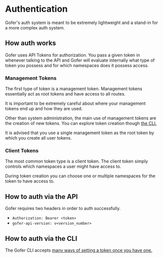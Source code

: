 # Authentication

Gofer's auth system is meant to be extremely lightweight and a stand-in for a more complex auth system.

## How auth works

Gofer uses API Tokens for authorization. You pass a given token in whenever talking to the API and Gofer will evaluate
internally what type of token you possess and for which namespaces does it possess access.

### Management Tokens

The first type of token is a management token. Management tokens essentially act as root tokens and have access to all routes.

It is important to be extremely careful about where your management tokens end up and how they are used.

Other than system administration, the main use of management tokens are the creation of new tokens.
You can explore token creation though [the CLI.](../../cli/index.html)

It is advised that you use a single management token as the root token by which you create all user tokens.

### Client Tokens

The most common token type is a client token. The client token simply controls which namespaces a user might have access to.

During token creation you can choose one or multiple namespaces for the token to have access to.

## How to auth via the API

Gofer requires two headers in order to auth successfully.

- `Authorization: Bearer <token>`
- `gofer-api-version: v<version_number>`

## How to auth via the CLI

The Gofer CLI accepts [many ways of setting a token once you have one.](../../cli/configuration.md)
